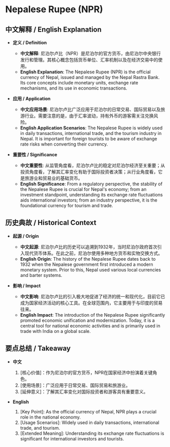# Nepalese Rupee (NPR)

## 中文解释 / English Explanation

* **定义 / Definition**  
  - **中文解释**: 尼泊尔卢比（NPR）是尼泊尔的官方货币，由尼泊尔中央银行发行和管理。其核心概念包括货币单位、汇率机制以及在经济交易中的使用。  
  - **English Explanation**: The Nepalese Rupee (NPR) is the official currency of Nepal, issued and managed by the Nepal Rastra Bank. Its core concepts include monetary units, exchange rate mechanisms, and its use in economic transactions.

* **应用 / Application**  
  - **中文应用场景**: 尼泊尔卢比广泛应用于尼泊尔的日常交易、国际贸易以及旅游行业。需要注意的是，由于汇率波动，持有外币的游客需关注兑换风险。  
  - **English Application Scenarios**: The Nepalese Rupee is widely used in daily transactions, international trade, and the tourism industry in Nepal. It is important for foreign tourists to be aware of exchange rate risks when converting their currency.

* **重要性 / Significance**  
  - **中文重要性**: 从监管角度看，尼泊尔卢比的稳定对尼泊尔经济至关重要；从投资角度看，了解其汇率变化有助于国际投资者决策；从行业角度看，它是旅游业和贸易业的基础货币。  
  - **English Significance**: From a regulatory perspective, the stability of the Nepalese Rupee is crucial for Nepal's economy; from an investment standpoint, understanding its exchange rate fluctuations aids international investors; from an industry perspective, it is the foundational currency for tourism and trade.

## 历史典故 / Historical Context

* **起源 / Origin**  
  - **中文起源**: 尼泊尔卢比的历史可以追溯到1932年，当时尼泊尔政府首次引入现代货币体系。在此之前，尼泊尔使用多种地方货币和实物交换方式。  
  - **English Origin**: The history of the Nepalese Rupee dates back to 1932 when the Nepalese government first introduced a modern monetary system. Prior to this, Nepal used various local currencies and barter systems.

* **影响 / Impact**  
  - **中文影响**: 尼泊尔卢比的引入极大地促进了经济的统一和现代化，目前它已成为国家经济活动的核心工具。在全球范围内，它主要用于与印度的贸易往来。  
  - **English Impact**: The introduction of the Nepalese Rupee significantly promoted economic unification and modernization. Today, it is a central tool for national economic activities and is primarily used in trade with India on a global scale.

## 要点总结 / Takeaway

* **中文**  
  1. [核心价值]：作为尼泊尔的官方货币，NPR在国家经济中扮演着关键角色。
  2. [使用场景]：广泛应用于日常交易、国际贸易和旅游业。
  3. [延伸意义]：了解其汇率变化对国际投资者和游客具有重要意义。

* **English**  
  1. [Key Point]: As the official currency of Nepal, NPR plays a crucial role in the national economy.
  2. [Usage Scenarios]: Widely used in daily transactions, international trade, and tourism.
  3. [Extended Meaning]: Understanding its exchange rate fluctuations is significant for international investors and tourists.